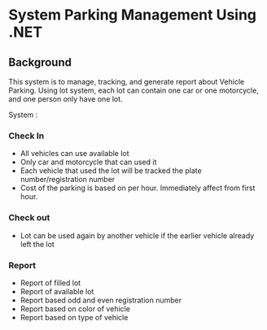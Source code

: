# System Parking Management Using .NET

## Background
This system is to manage, tracking, and generate report about Vehicle Parking.
Using lot system, each lot can contain one car or one motorcycle, and one person only have one lot.

System :
### Check In
- All vehicles can use available lot
- Only car and motorcycle that can used it
- Each vehicle that used the lot will be tracked the plate number/registration number
- Cost of the parking is based on per hour. Immediately affect from first hour.

### Check out
- Lot can be used again by another vehicle if the earlier vehicle already left the lot

### Report 
- Report of filled lot
- Report of available lot
- Report based odd and even registration number
- Report based on color of vehicle
- Report based on type of vehicle

